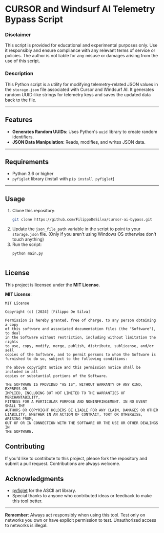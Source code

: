 # CURSOR and Windsurf AI Telemetry Bypass Script
### Disclaimer
This script is provided for educational and experimental purposes only. Use it responsibly and ensure compliance with any relevant terms of service or policies. The author is not liable for any misuse or damages arising from the use of this script.

### Description

This Python script is a utility for modifying telemetry-related JSON values in the `storage.json` file associated with Cursor and Windsurf AI. It generates random UUID-like strings for telemetry keys and saves the updated data back to the file.

---

## Features

- **Generates Random UUIDs**: Uses Python's `uuid` library to create random identifiers.
- **JSON Data Manipulation**: Reads, modifies, and writes JSON data.
---

## Requirements

- Python 3.6 or higher
- `pyfiglet` library (install with `pip install pyfiglet`)

---

## Usage

1. Clone this repository:
   ```bash
   git clone https://github.com/FilippoDeSilva/cursor-ai-bypass.git
2. Update the `json_file_path` variable in the script to point to your `storage.json` file. (Only if you aren't using Windows OS otherwise don't touch anything)
3. Run the script:
   ```bash
   python main.py



## License

This project is licensed under the **MIT License**.

**MIT License**:

```
MIT License

Copyright (c) [2024] [Filippo De Silva]

Permission is hereby granted, free of charge, to any person obtaining a copy
of this software and associated documentation files (the "Software"), to deal
in the Software without restriction, including without limitation the rights
to use, copy, modify, merge, publish, distribute, sublicense, and/or sell
copies of the Software, and to permit persons to whom the Software is
furnished to do so, subject to the following conditions:

The above copyright notice and this permission notice shall be included in all
copies or substantial portions of the Software.

THE SOFTWARE IS PROVIDED "AS IS", WITHOUT WARRANTY OF ANY KIND, EXPRESS OR
IMPLIED, INCLUDING BUT NOT LIMITED TO THE WARRANTIES OF MERCHANTABILITY,
FITNESS FOR A PARTICULAR PURPOSE AND NONINFRINGEMENT. IN NO EVENT SHALL THE
AUTHORS OR COPYRIGHT HOLDERS BE LIABLE FOR ANY CLAIM, DAMAGES OR OTHER
LIABILITY, WHETHER IN AN ACTION OF CONTRACT, TORT OR OTHERWISE, ARISING FROM,
OUT OF OR IN CONNECTION WITH THE SOFTWARE OR THE USE OR OTHER DEALINGS IN
THE SOFTWARE.
```

## Contributing

If you'd like to contribute to this project, please fork the repository and submit a pull request. Contributions are always welcome.

## Acknowledgments

- [pyfiglet](https://github.com/pwaller/pyfiglet) for the ASCII art library.
- Special thanks to anyone who contributed ideas or feedback to make this tool better.

---

**Remember**: Always act responsibly when using this tool. Test only on networks you own or have explicit permission to test. Unauthorized access to networks is illegal.
